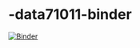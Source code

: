 # -data71011-binder
[![Binder](https://mybinder.org/badge_logo.svg)](https://mybinder.org/v2/gh/Fen-W/data71011-binder/HEAD)
